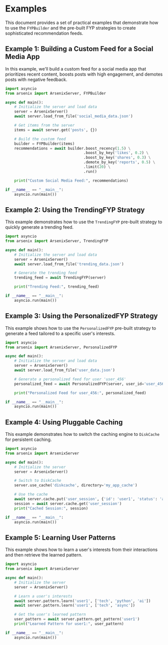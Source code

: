 # Examples

This document provides a set of practical examples that demonstrate how to use the `FYPBuilder` and the pre-built FYP strategies to create sophisticated recommendation feeds.

## Example 1: Building a Custom Feed for a Social Media App

In this example, we'll build a custom feed for a social media app that prioritizes recent content, boosts posts with high engagement, and demotes posts with negative feedback.

```python
import asyncio
from arsenix import ArsenixServer, FYPBuilder

async def main():
    # Initialize the server and load data
    server = ArsenixServer()
    await server.load_from_file('social_media_data.json')

    # Get items from the server
    items = await server.get('posts', {})

    # Build the custom feed
    builder = FYPBuilder(items)
    recommendations = await builder.boost_recency(1.5) \
                                   .boost_by_key('likes', 0.2) \
                                   .boost_by_key('shares', 0.3) \
                                   .demote_by_key('reports', 0.5) \
                                   .limit(20) \
                                   .run()

    print("Custom Social Media Feed:", recommendations)

if __name__ == "__main__":
    asyncio.run(main())
```

## Example 2: Using the TrendingFYP Strategy

This example demonstrates how to use the `TrendingFYP` pre-built strategy to quickly generate a trending feed.

```python
import asyncio
from arsenix import ArsenixServer, TrendingFYP

async def main():
    # Initialize the server and load data
    server = ArsenixServer()
    await server.load_from_file('trending_data.json')

    # Generate the trending feed
    trending_feed = await TrendingFYP(server)

    print("Trending Feed:", trending_feed)

if __name__ == "__main__":
    asyncio.run(main())
```

## Example 3: Using the PersonalizedFYP Strategy

This example shows how to use the `PersonalizedFYP` pre-built strategy to generate a feed tailored to a specific user's interests.

```python
import asyncio
from arsenix import ArsenixServer, PersonalizedFYP

async def main():
    # Initialize the server and load data
    server = ArsenixServer()
    await server.load_from_file('user_data.json')

    # Generate a personalized feed for user 'user_456'
    personalized_feed = await PersonalizedFYP(server, user_id='user_456')

    print("Personalized Feed for user_456:", personalized_feed)

if __name__ == "__main__":
    asyncio.run(main())
```

## Example 4: Using Pluggable Caching

This example demonstrates how to switch the caching engine to `DiskCache` for persistent caching.

```python
import asyncio
from arsenix import ArsenixServer

async def main():
    # Initialize the server
    server = ArsenixServer()

    # Switch to DiskCache
    server.use_cache('diskcache', directory='my_app_cache')

    # Use the cache
    await server.cache.put('user_session', {'id': 'user1', 'status': 'active'})
    session = await server.cache.get('user_session')
    print("Cached Session:", session)

if __name__ == "__main__":
    asyncio.run(main())
```

## Example 5: Learning User Patterns

This example shows how to learn a user's interests from their interactions and then retrieve the learned pattern.

```python
import asyncio
from arsenix import ArsenixServer

async def main():
    # Initialize the server
    server = ArsenixServer()

    # Learn a user's interests
    await server.pattern.learn('user1', ['tech', 'python', 'ai'])
    await server.pattern.learn('user1', ['tech', 'async'])

    # Get the user's learned pattern
    user_pattern = await server.pattern.get_pattern('user1')
    print("Learned Pattern for user1:", user_pattern)

if __name__ == "__main__":
    asyncio.run(main())